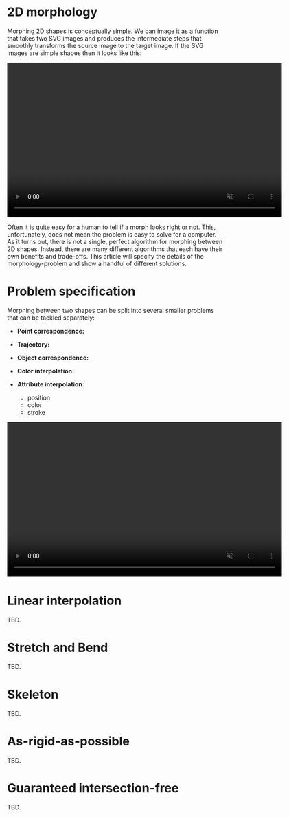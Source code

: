 # 2D morphology

Morphing 2D shapes is conceptually simple. We can image it as a function that
takes two SVG images and produces the intermediate steps that smoothly
transforms the source image to the target image. If the SVG images are simple
shapes then it looks like this:

<video width="640" height="360" muted autoplay loop>
  <source src="https://i.imgur.com/4Uwayst.mp4">
</video>

Often it is quite easy for a human to tell if a morph looks right or not. This,
unfortunately, does not mean the problem is easy to solve for a computer. As
it turns out, there is not a single, perfect algorithm for morphing between 2D
shapes. Instead, there are many different algorithms that each have their own
benefits and trade-offs. This article will specify the details of the
morphology-problem and show a handful of different solutions.

# Problem specification

Morphing between two shapes can be split into several smaller problems that can
be tackled separately:

* **Point correspondence:**
* **Trajectory:**
* **Object correspondence:**
* **Color interpolation:**
* **Attribute interpolation:**

    * position
    * color
    * stroke

<video width="640" height="360" muted autoplay loop>
  <source src="https://i.imgur.com/F7RZjJN.mp4">
</video>

# Linear interpolation

TBD.

# Stretch and Bend

TBD.

# Skeleton

TBD.

# As-rigid-as-possible

TBD.

# Guaranteed intersection-free

TBD.
